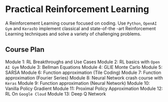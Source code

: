 #  Practical Reinforcement Learning 

A Reinforcement Learning course focused on coding. Use `Python`, `OpenAI Gym` and `Keras`to implement classical and state-of-the
-art Reinforcement Learning techniques and solve a variety of challenging problems. 

## Course Plan

Module 1: RL Breakthroughs and Use Cases
Module 2: RL basics with `Open AI Gym`
Module 3: Bellman Equations
Module 4: GLIE Monte Carlo
Module 5: SARSA
Module 6: Function approximation (Tile Coding)
Module 7: Function approximation (Fourier Series)
Module 8: Neural Network crash course with `Keras`
Module 9: Function approximation (Neural Network)
Module 10: Vanilla Policy Gradient
Module 11: Proximal Policy Approximation
Module 12: RL On `Google Cloud`
Module 13: Deep Q Network
